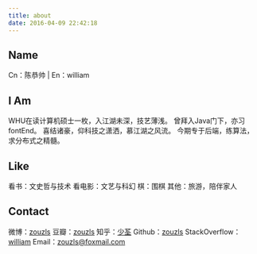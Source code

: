 ```yaml
---
title: about
date: 2016-04-09 22:42:18
---
```


Name
----

Cn：陈恭帅 | En：william

I Am
----

WHU在读计算机硕士一枚，入江湖未深，技艺薄浅。
曾拜入Java门下，亦习fontEnd。
喜结诸豪，仰科技之潇洒，慕江湖之风流。
今期专于后端，练算法，求分布式之精髓。

Like
----

看书：文史哲与技术
看电影：文艺与科幻
棋：围棋
其他：旅游，陪伴家人

Contact
-------

微博：[zouzls][1]
豆瓣：[zouzls][2]
知乎：[少荃][3]
Github：[zouzls][4]
StackOverflow：[william][5]
Email：[zouzls@foxmail.com][6]



  [1]: http://weibo.com/2109551834/profile?topnav=1&wvr=6&is_all=1
  [2]: https://www.douban.com/people/zouzls/
  [3]: https://www.zhihu.com/people/chen-gong-shuai
  [4]: https://github.com/zouzls
  [5]: http://stackoverflow.com/users/4283997/william
  [6]: mailto:me@foxmail.com